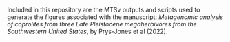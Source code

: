 Included in this repository are the MTSv outputs and scripts used to generate the figures associated with the manuscript:
*Metagenomic analysis of coprolites from three Late Pleistocene megaherbivores from the Southwestern United States*,
by Prys-Jones et al (2022).
